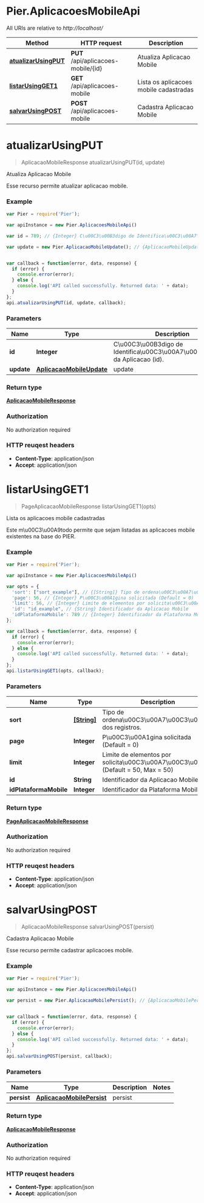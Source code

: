 # Pier.AplicacoesMobileApi

All URIs are relative to *http://localhost/*

Method | HTTP request | Description
------------- | ------------- | -------------
[**atualizarUsingPUT**](AplicacoesMobileApi.md#atualizarUsingPUT) | **PUT** /api/aplicacoes-mobile/{id} | Atualiza Aplicacao Mobile
[**listarUsingGET1**](AplicacoesMobileApi.md#listarUsingGET1) | **GET** /api/aplicacoes-mobile | Lista os aplicacoes mobile cadastradas
[**salvarUsingPOST**](AplicacoesMobileApi.md#salvarUsingPOST) | **POST** /api/aplicacoes-mobile | Cadastra Aplicacao Mobile


<a name="atualizarUsingPUT"></a>
# **atualizarUsingPUT**
> AplicacaoMobileResponse atualizarUsingPUT(id, update)

Atualiza Aplicacao Mobile

Esse recurso permite atualizar aplicacao mobile.

### Example
```javascript
var Pier = require('Pier');

var apiInstance = new Pier.AplicacoesMobileApi()

var id = 789; // {Integer} C\u00C3\u00B3digo de Identifica\u00C3\u00A7\u00C3\u00A3o da Aplicacao (id).

var update = new Pier.AplicacaoMobileUpdate(); // {AplicacaoMobileUpdate} update


var callback = function(error, data, response) {
  if (error) {
    console.error(error);
  } else {
    console.log('API called successfully. Returned data: ' + data);
  }
};
api.atualizarUsingPUT(id, update, callback);
```

### Parameters

Name | Type | Description  | Notes
------------- | ------------- | ------------- | -------------
 **id** | **Integer**| C\u00C3\u00B3digo de Identifica\u00C3\u00A7\u00C3\u00A3o da Aplicacao (id). | 
 **update** | [**AplicacaoMobileUpdate**](AplicacaoMobileUpdate.md)| update | 

### Return type

[**AplicacaoMobileResponse**](AplicacaoMobileResponse.md)

### Authorization

No authorization required

### HTTP reuqest headers

 - **Content-Type**: application/json
 - **Accept**: application/json

<a name="listarUsingGET1"></a>
# **listarUsingGET1**
> PageAplicacaoMobileResponse listarUsingGET1(opts)

Lista os aplicacoes mobile cadastradas

Este m\u00C3\u00A9todo permite que sejam listadas as aplicacoes mobile existentes na base do PIER.

### Example
```javascript
var Pier = require('Pier');

var apiInstance = new Pier.AplicacoesMobileApi()

var opts = { 
  'sort': ["sort_example"], // {[String]} Tipo de ordena\u00C3\u00A7\u00C3\u00A3o dos registros.
  'page': 56, // {Integer} P\u00C3\u00A1gina solicitada (Default = 0)
  'limit': 56, // {Integer} Limite de elementos por solicita\u00C3\u00A7\u00C3\u00A3o (Default = 50, Max = 50)
  'id': "id_example", // {String} Identificador da Aplicacao Mobile
  'idPlataformaMobile': 789 // {Integer} Identificador da Plataforma Mobile
};

var callback = function(error, data, response) {
  if (error) {
    console.error(error);
  } else {
    console.log('API called successfully. Returned data: ' + data);
  }
};
api.listarUsingGET1(opts, callback);
```

### Parameters

Name | Type | Description  | Notes
------------- | ------------- | ------------- | -------------
 **sort** | [**[String]**](String.md)| Tipo de ordena\u00C3\u00A7\u00C3\u00A3o dos registros. | [optional] 
 **page** | **Integer**| P\u00C3\u00A1gina solicitada (Default = 0) | [optional] 
 **limit** | **Integer**| Limite de elementos por solicita\u00C3\u00A7\u00C3\u00A3o (Default = 50, Max = 50) | [optional] 
 **id** | **String**| Identificador da Aplicacao Mobile | [optional] 
 **idPlataformaMobile** | **Integer**| Identificador da Plataforma Mobile | [optional] 

### Return type

[**PageAplicacaoMobileResponse**](PageAplicacaoMobileResponse.md)

### Authorization

No authorization required

### HTTP reuqest headers

 - **Content-Type**: application/json
 - **Accept**: application/json

<a name="salvarUsingPOST"></a>
# **salvarUsingPOST**
> AplicacaoMobileResponse salvarUsingPOST(persist)

Cadastra Aplicacao Mobile

Esse recurso permite cadastrar aplicacoes mobile.

### Example
```javascript
var Pier = require('Pier');

var apiInstance = new Pier.AplicacoesMobileApi()

var persist = new Pier.AplicacaoMobilePersist(); // {AplicacaoMobilePersist} persist


var callback = function(error, data, response) {
  if (error) {
    console.error(error);
  } else {
    console.log('API called successfully. Returned data: ' + data);
  }
};
api.salvarUsingPOST(persist, callback);
```

### Parameters

Name | Type | Description  | Notes
------------- | ------------- | ------------- | -------------
 **persist** | [**AplicacaoMobilePersist**](AplicacaoMobilePersist.md)| persist | 

### Return type

[**AplicacaoMobileResponse**](AplicacaoMobileResponse.md)

### Authorization

No authorization required

### HTTP reuqest headers

 - **Content-Type**: application/json
 - **Accept**: application/json

